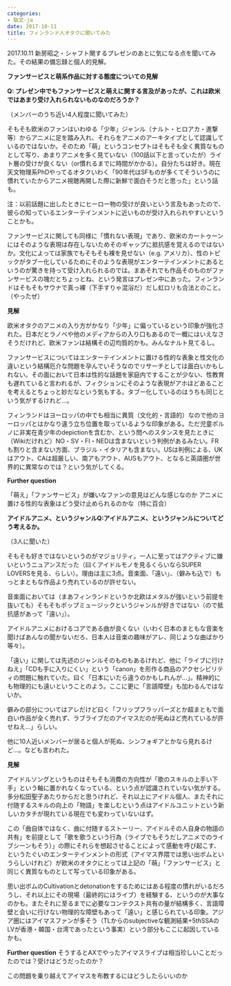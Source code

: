 ```yaml
---
categories:
- 駄文-ja
date: 2017-10-11
title: フィンランド人オタクに聞いてみた
---
```


2017.10.11 新房昭之・シャフト関するプレゼンのあとに気になる点を聞いてみた。その結果の備忘録と個人的見解。

**ファンサービスと萌系作品に対する態度についての見解**

**Q: プレゼン中でもファンサービスと萌えに関する言及があったが、これは欧米ではあまり受け入れられないものなのだろうか？**

（メンバーのうち近い4人程度に聞いてみた）

そもそも欧米のファンはいわゆる「少年」ジャンル（ナルト・ヒロアカ・進撃等）からアニメに足を踏み入れ、それらをアニメのアーキタイプとして認識しているのではないか。そのため「萌」というコンセプトはそもそも全く異質なものとして写り、あまりアニメを多く見ていない（100話以下と言っていたが）ライト層の受けが良くない（or慣れるまでに時間がかかる）。自分たちは好き。現在天文物理系PhDやってるオタクいわく「90年代はSFものが多くてそういうのに慣れていたからアニメ視聴再開した際に新鮮で面白そうだと思った」という話も。

注：以前話題に出したときにヒーロー物の受けが良いという言及もあったので、彼らの知っているエンターテインメントに近いものが受け入れられやすいということかも。

ファンサービスに関しても同様に「慣れない表現」であり、欧米のカートゥーンにはそのような表現は存在しないためそのギャップに抵抗感を覚えるのではないか。文化によっては家族でもそもそも裸を見せない（e.g. アメリカ）、性のトピックがタブー化しているためにそのような表現がエンターテインメントにあるというのが驚きを持って受け入れられるのでは。まあそれでも作品そのものがファンサービスの塊だとちょっとね、という発言はプレゼン中にあった。フィンランドはそもそもサウナで真っ裸（下手すりゃ混浴だ）だし虹ロリも合法とのこと。（やったぜ）

**見解**

欧米オタクのアニメの入り方がかなり「少年」に偏っているという印象が強化された。日本だとラノベや他のメディアからの入り口もあるので一概にはいえなさそうだけれど、欧米ファンは結構その辺均質的かも。みんなナルト見てるし。

ファンサービスについてはエンターテインメントに置ける性的な表象と性文化の違いという結構厄介な問題を孕んでいそうなのでリサーチとしては面白いかもしれない。その面において日本は性的な話題を家庭内ですることが少ない、性教育も遅れていると言われるが、フィクションにそのような表現がアホほどあることを考えるとちょっと妙だなという気もする。タブー化しているのはうちも同じという気がするけれど...。

フィンランドはヨーロッパの中でも相当に異質（文化的・言語的）なので他のヨーロッパとはかなり違う立ち位置を取っているような印象がある。ただ児童ポルノに非実在青少年のdepictionを含むか、という問へのスタンスを見たときに（Wikiだけれど）NO・SV・FI・NEDは含まないという判例があるみたい。FRも割りと含まない方面、ブラジル・イタリアも含まない。USは判例による、UKはアウト、CAは超厳しい、南アもアウト、AUSもアウト、となると英語圏が世界的に異常なのでは？という気がしてくる。

**Further question**

「萌え」「ファンサービス」が嫌いなファンの意見はどんな感じなのか アニメに置ける性的な表象はどう受け止められるのかな（特に百合）

**アイドルアニメ、というジャンルQ:アイドルアニメ、というジャンルについてどう考えるか。**

（3人に聞いた）

そもそも好きではないというのがマジョリティ。一人に至ってはアクティブに嫌いというニュアンスだった（曰くアイドルモノを見るくらいならSUPER LOVERSを見る、らしい）。理由は主に3点。音楽面、「遠い」、（僻みも込で）もっとまともな作品より売れているのが許せない。

音楽面においては（まあフィンランドというか北欧はメタルが強いという前提を抜いても）そもそもポップミュージックというジャンルが好きではない（ので抵抗感があって「遠い」）。

アイドルアニメにおけるコアである曲が良くない（いわく日本のまともな音楽を聞けばあんなの聞かないだろ、日本人は音楽の趣味がアレ、同じような曲ばかり等々）。

「遠い」に関しては先述のジャンルそのものもあるけれど、他に「ライブに行けねえ」「CDも手に入りにくい」という「canon」を形作る商品のアクセシビリティの問題に触れていた。曰く「日本にいたら違うのかもしれんが...」。精神的にも物理的にも遠いということのよう。ここに更に「言語障壁」も加わるんではないか。

僻みの部分についてはアレだけど曰く「フリップフラッパーズとか超まともで面白い作品が全く売れず、ラブライブだのアイマスだのが死ぬほど売れているが許せねえ...」らしい。

他に10人近いメンバーが居ると個人が死ぬ、シンフォギアとかなら見れるけど...。なども言われた。

**見解**

アイドルソングというものはそもそも消費の方向性が「歌のスキルの上手い下手」という軸に置かれなくなっている、という点が認識されていない気がする。多分松田聖子あたりからだと思うけれど、それ以上にアイドル個人、またそれに付随するスキルの向上の「物語」を楽しむという点はアイドルユニットという新しいカタチが現れている現在でも変わっていないはず。

この「曲自体ではなく、曲に付随するストーリー、アイドルその人自身の物語の共有」を前提として「歌を歌うという行為（ライブでもそうだしアニメでのライブシーンもそう）」の際にそれらを想起させることによって感動を呼び起こす、というたぐいのエンターテインメントの形式（アイマス界隈では思い出ボムというらしいけれど）が欧米のオタクにとっては上記の「萌」「ファンサービス」と同じく異質なものとして写っている印象がある。

思い出ボムのCultivationとdetonationをするためにはある程度の慣れがいるだろうし、それ以上にその現場（最終的にはライブ）を経験する、というのが大事なのかも。またそれに至るまでに必要なコンテクスト共有の量が結構多く、言語障壁と会いに行けない物理的な障壁もあって「遠い」と感じられている印象。アジア圏にはアイマスファンが多そう（TLからのsubjectiveな観測結果+5thSSAのLVが香港・韓国・台湾であったという事実）という部分もここに起因しているかも。

**Further question** そうするとAXでやったアイマスライブは相当珍しいことだったのでは？受けはどうだったのか？

この問題を乗り越えてアイマスを布教するにはどうしたらいいのか
